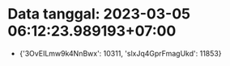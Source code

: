 # Data tanggal: 2023-03-05 06:12:23.989193+07:00

* {'3OvEILmw9k4NnBwx': 10311, 'slxJq4GprFmagUkd': 11853}
